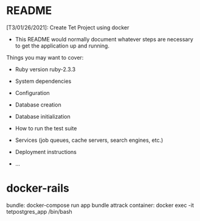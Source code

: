 # README
[T3/01/26/2021]: Create Tet Project using docker
* This README would normally document whatever steps are necessary to get the
application up and running.

Things you may want to cover:

* Ruby version
  ruby-2.3.3

* System dependencies

* Configuration

* Database creation

* Database initialization

* How to run the test suite

* Services (job queues, cache servers, search engines, etc.)

* Deployment instructions

* ...
# docker-rails
bundle:  docker-compose run app bundle
attrack container:  docker exec -it  tetpostgres_app /bin/bash
